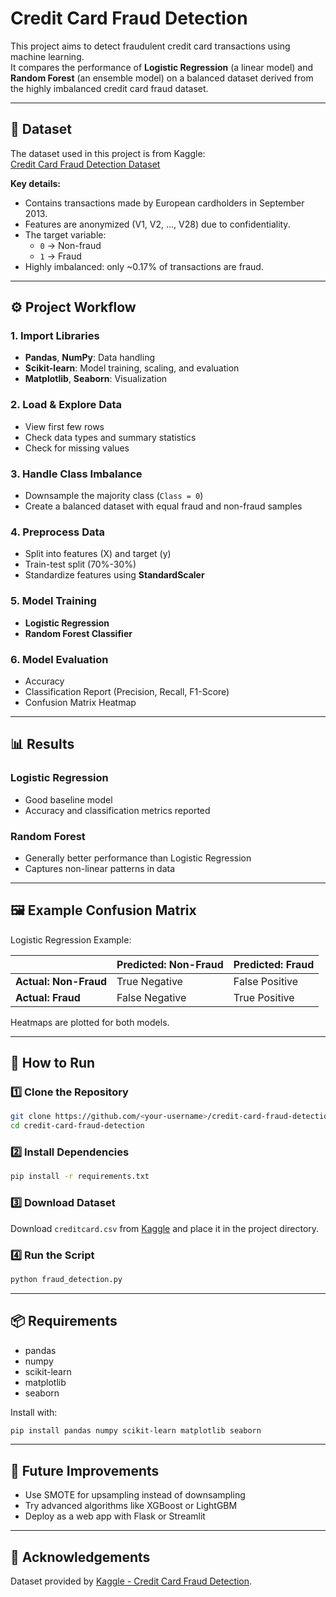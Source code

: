 # Credit Card Fraud Detection

This project aims to detect fraudulent credit card transactions using machine learning.    
It compares the performance of **Logistic Regression** (a linear model) and **Random Forest** (an ensemble model) on a balanced dataset derived from the highly imbalanced credit card fraud dataset.

---

## 📂 Dataset

The dataset used in this project is from Kaggle:  
[Credit Card Fraud Detection Dataset](https://www.kaggle.com/mlg-ulb/creditcardfraud)

**Key details:**
- Contains transactions made by European cardholders in September 2013.
- Features are anonymized (V1, V2, …, V28) due to confidentiality.
- The target variable:
  - `0` → Non-fraud
  - `1` → Fraud
- Highly imbalanced: only ~0.17% of transactions are fraud.

---

## ⚙️ Project Workflow

### 1. Import Libraries
- **Pandas**, **NumPy**: Data handling
- **Scikit-learn**: Model training, scaling, and evaluation
- **Matplotlib**, **Seaborn**: Visualization

### 2. Load & Explore Data
- View first few rows
- Check data types and summary statistics
- Check for missing values

### 3. Handle Class Imbalance
- Downsample the majority class (`Class = 0`)
- Create a balanced dataset with equal fraud and non-fraud samples

### 4. Preprocess Data
- Split into features (X) and target (y)
- Train-test split (70%-30%)
- Standardize features using **StandardScaler**

### 5. Model Training
- **Logistic Regression**
- **Random Forest Classifier**

### 6. Model Evaluation
- Accuracy
- Classification Report (Precision, Recall, F1-Score)
- Confusion Matrix Heatmap

---

## 📊 Results

### Logistic Regression
- Good baseline model
- Accuracy and classification metrics reported

### Random Forest
- Generally better performance than Logistic Regression
- Captures non-linear patterns in data

---

## 🖼️ Example Confusion Matrix
Logistic Regression Example:

|            | Predicted: Non-Fraud | Predicted: Fraud |
|------------|----------------------|------------------|
| **Actual: Non-Fraud** | True Negative         | False Positive  |
| **Actual: Fraud**     | False Negative        | True Positive   |

Heatmaps are plotted for both models.

---

## 🚀 How to Run

### 1️⃣ Clone the Repository
```bash
git clone https://github.com/<your-username>/credit-card-fraud-detection.git
cd credit-card-fraud-detection
```

### 2️⃣ Install Dependencies
```bash
pip install -r requirements.txt
```

### 3️⃣ Download Dataset
Download `creditcard.csv` from [Kaggle](https://www.kaggle.com/mlg-ulb/creditcardfraud) and place it in the project directory.

### 4️⃣ Run the Script
```bash
python fraud_detection.py
```

---

## 📦 Requirements

- pandas  
- numpy  
- scikit-learn  
- matplotlib  
- seaborn  

Install with:
```bash
pip install pandas numpy scikit-learn matplotlib seaborn
```

---

## 📌 Future Improvements
- Use SMOTE for upsampling instead of downsampling
- Try advanced algorithms like XGBoost or LightGBM
- Deploy as a web app with Flask or Streamlit

---

## 🙌 Acknowledgements
Dataset provided by [Kaggle - Credit Card Fraud Detection](https://www.kaggle.com/mlg-ulb/creditcardfraud).
